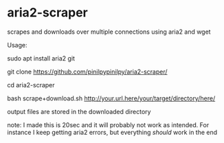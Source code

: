 # aria2-scraper
scrapes and downloads over multiple connections using aria2 and wget

Usage:

sudo apt install aria2 git

git clone https://github.com/pinilpypinilpy/aria2-scraper/

cd aria2-scraper

bash scrape+download.sh http://your.url.here/your/target/directory/here/

output files are stored in the downloaded directory

note: I made this is 20sec and it will probably not work as intended. For instance I keep getting aria2 errors, but everything *should* work in the end
